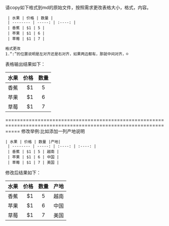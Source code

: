 
请copy如下格式到md的原始文件，按照需求更改表格大小，格式，内容。
```
 | 水果 | 价格 | 数量 |
 | -------- | -----: | :----: | 
 | 香蕉 | $1 | 5 | 
 | 苹果 | $1 | 6 | 
 | 草莓 | $1 | 7 |
```
```
格式更改
1.“:”的位置说明是左对齐还是右对齐，如果两边都有，那就中间对齐，☺
```


 表格输出结果如下：
 
 | 水果 | 价格 | 数量 |
 | -------- | -----: | :----: | 
 | 香蕉 | $1 | 5 | 
 | 苹果 | $1 | 6 | 
 | 草莓 | $1 | 7 |

=================================================================================================================
修改举例:比如添加一列产地说明
```
| 水果 | 价格 | 数量 |产地|
 | -------- | -----: | :----: | :----: | 
 | 香蕉 | $1 | 5 | 越南 | 
 | 苹果 | $1 | 6 | 中国 | 
 | 草莓 | $1 | 7 | 美国 | 
```
修改后结果如下：

| 水果 | 价格 | 数量 |产地|
 | -------- | -----: | :----: | :----: | 
 | 香蕉 | $1 | 5 | 越南 | 
 | 苹果 | $1 | 6 | 中国 | 
 | 草莓 | $1 | 7 | 美国 | 
